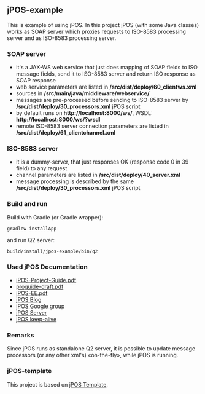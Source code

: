 ## jPOS-example
This is example of using jPOS. In this project jPOS (with some Java classes) works as SOAP server which proxies requests to ISO-8583 processing server and as ISO-8583 processing server.

### SOAP server
 - it's a JAX-WS web service that just does mapping of SOAP fields to ISO message fields, send it to ISO-8583 server and return ISO response as SOAP response
 - web service parameters are listed in **/src/dist/deploy/60_clientws.xml**
 - sources in **/src/main/java/middleware/webservice/**
 - messages are pre-processed before sending to ISO-8583 server by **/src/dist/deploy/30_processors.xml** jPOS script
 - by default runs on **http://localhost:8000/ws/**, WSDL: **http://localhost:8000/ws/?wsdl**
 - remote ISO-8583 server connection parameters are listed in **/src/dist/deploy/61_clientchannel.xml**

### ISO-8583 server

 - it is a dummy-server, that just responses OK (response code 0 in 39 field) to any request.
 - channel parameters are listed in **/src/dist/deploy/40_server.xml**
 - message processing is described by the same **/src/dist/deploy/30_processors.xml** jPOS script

### Build and run
Build with Gradle (or Gradle wrapper):

    gradlew installApp

 and run Q2 server:

    build/install/jpos-example/bin/q2

### Used jPOS Documentation

 - [jPOS-Project-Guide.pdf](http://jpos.org/doc/jPOS-Project-Guide.pdf)
 - [proguide-draft.pdf](http://jpos.org/doc/proguide-draft.pdf)
 - [jPOS-EE.pdf](http://jpos.org/doc/jPOS-EE.pdf)
 - [jPOS Blog](http://jpos.org/blog/)
 - [jPOS Google group](http://markmail.org/search/?q=com.googlegroups.jpos-users)
 - [jPOS Server](http://didikhari.web.id/java/jpos-server-forward-request-message-to-another-server/)
 - [jPOS keep-alive](https://groups.google.com/forum/#!topic/jpos-users/jxA2MGdqaaA)

### Remarks
Since jPOS runs as standalone Q2 server, it is possible to update message processors (or any other xml's) «on-the-fly», while jPOS is running.

### jPOS-template
This project is based on [jPOS Template](https://github.com/jpos/jPOS-template/blob/master/README.md). 
